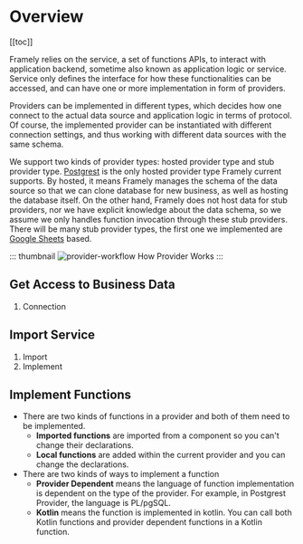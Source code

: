 # Overview

[[toc]]

Framely relies on the service, a set of functions APIs, to interact with application backend, sometime also known as application logic or service. Service only defines the interface for how these functionalities can be accessed, and can have one or more implementation in form of providers. 

Providers can be implemented in different types, which decides how one connect to the actual data source and application logic in terms of protocol. Of course, the implemented provider can be instantiated with different connection settings, and thus working with different data sources with the same schema. 

We support two kinds of provider types: hosted provider type and stub provider type. [Postgrest](./postgrest.md) is the only hosted provider type Framely current supports. By hosted, it means Framely manages the schema of the data source so that we can clone database for new business, as well as hosting the database itself. On the other hand, Framely does not host data for stub providers, nor we have explicit knowledge about the data schema, so we assume we only handles function invocation through these stub providers. There will be many stub provider types, the first one we implemented are [Google Sheets](./googlesheets.md) based.  


::: thumbnail
![provider-workflow](/images/provider/overview/provider-workflow.png)
How Provider Works
:::

## Get Access to Business Data
1. Connection

## Import Service
1. Import
2. Implement

## Implement Functions
- There are two kinds of functions in a provider and both of them need to be implemented.
    - **Imported functions** are imported from a component so you can't change their declarations.
    - **Local functions** are added within the current provider and you can change the declarations.
- There are two kinds of ways to implement a function
    - **Provider Dependent** means the language of function implementation is dependent on the type of the provider. For example, in Postgrest Provider, the language is PL/pgSQL.
    - **Kotlin** means the function is implemented in kotlin. You can call both Kotlin functions and provider dependent functions in a Kotlin function. 